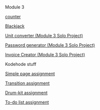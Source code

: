 Module 3

[counter](https://knutcode.github.io/kodehodeknut.github.io/counter/)

[Blackjack](https://knutcode.github.io/kodehodeknut.github.io/blackjack/)

[Unit converter (Module 3 Solo Project)](https://knutcode.github.io/kodehodeknut.github.io/unit-converter/)

[Password generator (Module 3 Solo Project)](https://knutcode.github.io/kodehodeknut.github.io/password-generator/)

[Invoice Creator (Module 3 Solo Project)](https://knutcode.github.io/kodehodeknut.github.io/invoice-creator/)





Kodehode stuff

[Simple page assignment](https://knutcode.github.io/kodehodeknut.github.io/simplepage-assignment/)

[Transition assignment](https://knutcode.github.io/kodehodeknut.github.io/css-transition-assignment/)

[Drum-kit assignment](https://knutcode.github.io/kodehodeknut.github.io/drumkit-assignment/)

[To-do list assignment](https://knutcode.github.io/kodehodeknut.github.io/todo-assignment/)
